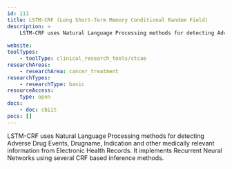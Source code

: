 ```yaml
---
id: 111
title: LSTM-CRF (Long Short-Term Memory Conditional Random Field)
description: >
    LSTM-CRF uses Natural Language Processing methods for detecting Adverse Drug Events, Drugname, Indication and other medically relevant information from Electronic Health Records. It implements Recurrent Neural Networks using several CRF based inference methods.
    
website: 
toolTypes:
    - toolType: clinical_research_tools/ctcae
researchAreas:
    - researchArea: cancer_treatment
researchTypes:
    - researchType: basic
resourceAccess:
    type: open
docs:
    - doc: cbiit
pocs: []        
---
```

LSTM-CRF uses Natural Language Processing methods for detecting Adverse Drug Events, Drugname, Indication and other medically relevant information from Electronic Health Records. It implements Recurrent Neural Networks using several CRF based inference methods.

